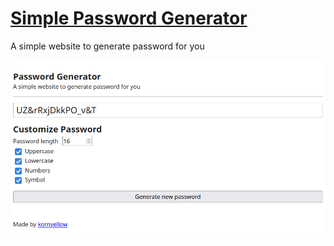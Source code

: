 # <a href="https://kornyellow.github.io/simple-password-generator">Simple Password Generator</a>

A simple website to generate password for you

![Screenshot](/screenshot.png)
